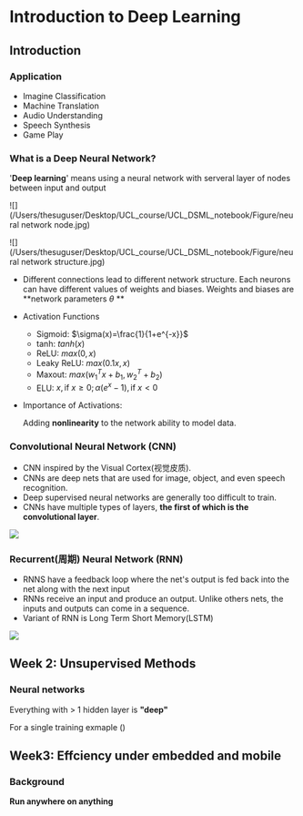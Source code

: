 # Introduction to Deep Learning

## Introduction

### Application

* Imagine Classification
* Machine Translation
* Audio Understanding
* Speech Synthesis
* Game Play

### What is a Deep Neural Network?

'**Deep learning**' means using a neural network with serveral layer of nodes between input and output

![](/Users/thesuguser/Desktop/UCL_course/UCL_DSML_notebook/Figure/neural network node.jpg)





![](/Users/thesuguser/Desktop/UCL_course/UCL_DSML_notebook/Figure/neural network structure.jpg)

* Different connections lead to different network structure. Each neurons can have different values of weights and biases. Weights and biases are **network parameters $\theta$ **

* Activation Functions

  * Sigmoid: $\sigma(x)=\frac{1}{1+e^{-x}}$
  * tanh: $tanh(x)$
  * ReLU: $max(0,x)$
  * Leaky ReLU: $max(0.1x,x)$
  * Maxout: $max(w_1^Tx+b_1, w_2^T+b_2)$
  * ELU: $x, \mbox{if }x\geq0;\alpha(e^x-1),\mbox{if }x<0$

* Importance of Activations:

  Adding **nonlinearity** to the network ability to model data.

### Convolutional Neural Network (CNN)

* CNN inspired by the Visual Cortex(视觉皮质).
* CNNs are deep nets that are used for image, object, and even speech recognition.
* Deep supervised neural networks are generally too difficult to train.
* CNNs have multiple types of layers, **the first of which is the convolutional layer**.

![](/Users/thesuguser/Desktop/UCL_course/UCL_DSML_notebook/Figure/CNN.jpg)

### Recurrent(周期) Neural Network (RNN)

* RNNS have a feedback loop where the net's output is fed back into the net along with the next input
* RNNs receive an input and produce an output. Unlike others nets, the inputs and outputs can come in a sequence.
* Variant of RNN is Long Term Short Memory(LSTM)

![](/Users/thesuguser/Desktop/UCL_course/UCL_DSML_notebook/Figure/RNN.jpg)

## Week 2: Unsupervised Methods

### Neural networks

Everything with > 1 hidden layer is **"deep"**

For a single training exmaple $()$



## Week3: Effciency under embedded and mobile 

### Background

**Run anywhere on anything**

